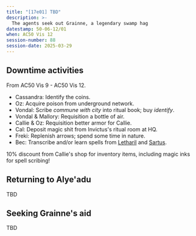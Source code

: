 ```yaml
---
title: "[17e01] TBD"
description: >-
  The agents seek out Grainne, a legendary swamp hag
datestamp: 50-06-12/01
when: AC50 Vis 12
session-number: 88
session-date: 2025-03-29
---
```


## Downtime activities

From AC50 Vis 9 - AC50 Vis 12.

* Cassandra: Identify the coins.
* Oz: Acquire poison from underground network.
* Vondal: Scribe *commune with city* into ritual book; buy *identify*.
* Vondal & Mallory: Requisition a bottle of air.
* Callie & Oz: Requisition better armor for Callie.
* Cal: Deposit magic shit from Invictus's ritual room at HQ.
* Freki: Replenish arrows; spend some time in nature.
* Bec: Transcribe and/or learn spells from [Letharil](../dossiers/letharil-galere) and [Sartus](../dossiers/sartus-morningdew).

10% discount from Callie's shop for inventory items, including magic inks for spell scribing!

## Returning to Alye'adu

TBD

## Seeking Grainne's aid

TBD
